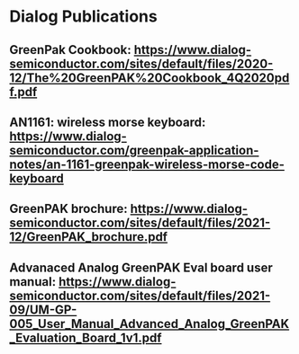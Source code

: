# Dialog Publications
## GreenPak Cookbook: https://www.dialog-semiconductor.com/sites/default/files/2020-12/The%20GreenPAK%20Cookbook_4Q2020pdf.pdf
## AN1161: wireless morse keyboard: https://www.dialog-semiconductor.com/greenpak-application-notes/an-1161-greenpak-wireless-morse-code-keyboard
## GreenPAK brochure: https://www.dialog-semiconductor.com/sites/default/files/2021-12/GreenPAK_brochure.pdf
## Advanaced Analog GreenPAK Eval board user manual: https://www.dialog-semiconductor.com/sites/default/files/2021-09/UM-GP-005_User_Manual_Advanced_Analog_GreenPAK_Evaluation_Board_1v1.pdf

